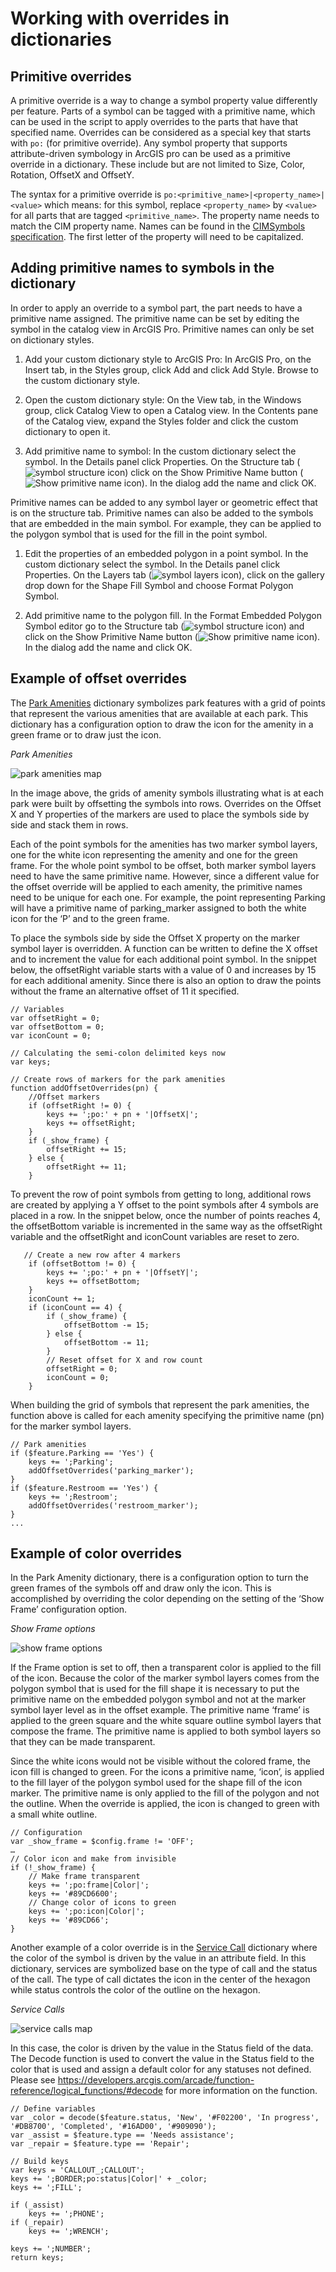 # Working with overrides in dictionaries

## Primitive overrides

A primitive override is a way to change a symbol property value differently per feature.  Parts of a symbol can be tagged with a primitive name, which can be used in the script to apply overrides to the parts that have that specified name.  Overrides can be considered as a special key that starts with `po:` (for primitive override).  Any symbol property that supports attribute-driven symbology in ArcGIS pro can be used as a primitive override in a dictionary.  These include but are not limited to Size, Color, Rotation, OffsetX and OffsetY.

The syntax for a primitive override is `po:<primitive_name>|<property_name>|<value>` which means: for this symbol, replace `<property_name>` by `<value>` for all parts that are tagged `<primitive_name>`.  The property name needs to match the CIM property name.  Names can be found in the [CIMSymbols specification](https://github.com/Esri/cim-spec/blob/master/docs/v2/CIMSymbols.md).  The first letter of the property will need to be capitalized.

## Adding primitive names to symbols in the dictionary

In order to apply an override to a symbol part, the part needs to have a primitive name assigned.  The primitive name can be set by editing the symbol in the catalog view in ArcGIS Pro.  Primitive names can only be set on dictionary styles.

1.	Add your custom dictionary style to ArcGIS Pro:  In ArcGIS Pro, on the Insert tab, in the Styles group, click Add and click Add Style. Browse to the custom dictionary style.

2.	Open the custom dictionary style: On the View tab, in the Windows group, click Catalog View to open a Catalog view. In the Contents pane of the Catalog view, expand the Styles folder and click the custom dictionary to open it.

3.	Add primitive name to symbol:    In the custom dictionary select the symbol.  In the Details panel click Properties.  On the Structure tab (![symbol structure icon](images/symbolstructure.png)) click on the Show Primitive Name button (![Show primitive name icon](images/editprimitivename.png)).  In the dialog add the name and click OK.

Primitive names can be added to any symbol layer or geometric effect that is on the structure tab.  Primitive names can also be added to the symbols that are embedded in the main symbol.  For example, they can be applied to the polygon symbol that is used for the fill in the point symbol.

1.	Edit the properties of an embedded polygon in a point symbol.  In the custom dictionary select the symbol.  In the Details panel click Properties.  On the Layers tab (![symbol layers icon](images/symbollayers.png)), click on the gallery drop down for the Shape Fill Symbol and choose Format Polygon Symbol.

2.	Add primitive name to the polygon fill.  In the Format Embedded Polygon Symbol editor go to the Structure tab (![symbol structure icon](images/symbolstructure.png)) and click on the Show Primitive Name button (![Show primitive name icon](images/editprimitivename.png)).  In the dialog add the name and click OK.


## Example of offset overrides

The [Park Amenities](../dictionary_examples/Park_Amenities) dictionary symbolizes park features with a grid of points that represent the various amenities that are available at each park.  This dictionary has a configuration option to draw the icon for the amenity in a green frame or to draw just the icon.

*Park Amenities*

![park amenities map](images/parkamenitiesmap.png)

In the image above, the grids of amenity symbols illustrating what is at each park were built by offsetting the symbols into rows.    Overrides on the Offset X and Y properties of the markers are used to place the symbols side by side and stack them in rows.    

Each of the point symbols for the amenities has two marker symbol layers, one for the white icon representing the amenity and one for the green frame.  For the whole point symbol to be offset, both marker symbol layers need to have the same primitive name.  However, since a different value for the offset override will be applied to each amenity, the primitive names need to be unique for each one.  For example, the point representing Parking will have a primitive name of parking_marker assigned to both the white icon for the ‘P’ and to the green frame.  

To place the symbols side by side the Offset X property on the marker symbol layer is overridden.  A function can be written to define the X offset and to increment the value for each additional point symbol.  In the snippet below, the offsetRight variable starts with a value of 0 and increases by 15 for each additional amenity.  Since there is also an option to draw the points without the frame an alternative offset of 11 it specified.

```
// Variables
var offsetRight = 0;
var offsetBottom = 0;
var iconCount = 0;

// Calculating the semi-colon delimited keys now
var keys;

// Create rows of markers for the park amenities
function addOffsetOverrides(pn) {
    //Offset markers
    if (offsetRight != 0) {
        keys += ';po:' + pn + '|OffsetX|';
        keys += offsetRight;
    }
    if (_show_frame) {
        offsetRight += 15;
    } else {
        offsetRight += 11;
    }
 ```

To prevent the row of point symbols from getting to long, additional rows are created by applying a Y offset to the point symbols after 4 symbols are placed in a row.  In the snippet below, once the number of points reaches 4, the offsetBottom variable is incremented in the same way as the offsetRight variable and the offsetRight and iconCount variables are reset to zero.

```
   // Create a new row after 4 markers
    if (offsetBottom != 0) {
        keys += ';po:' + pn + '|OffsetY|';
        keys += offsetBottom;
    }
    iconCount += 1;
    if (iconCount == 4) {
        if (_show_frame) {
            offsetBottom -= 15;
        } else {
            offsetBottom -= 11;
        }
        // Reset offset for X and row count
        offsetRight = 0;
        iconCount = 0;
    }
```

When building the grid of symbols that represent the park amenities, the function above is called for each amenity specifying the primitive name (pn) for the marker symbol layers.

```
// Park amenities
if ($feature.Parking == 'Yes') {
    keys += ';Parking';
    addOffsetOverrides('parking_marker');
}
if ($feature.Restroom == 'Yes') {
    keys += ';Restroom';
    addOffsetOverrides('restroom_marker');
}
...
```

## Example of color overrides
In the Park Amenity dictionary, there is a configuration option to turn the green frames of the symbols off and draw only the icon.  This is accomplished by overriding the color depending on the setting of the ‘Show Frame’ configuration option.  

*Show Frame options*

![show frame options](images/frameconfigoptions.png)

If the Frame option is set to off, then a transparent color is applied to the fill of the icon.  Because the color of the marker symbol layers comes from the polygon symbol that is used for the fill shape it is necessary to put the primitive name on the embedded polygon symbol and not at the marker symbol layer level as in the offset example.  The primitive name ‘frame’ is applied to the green square and the white square outline symbol layers that compose the frame.  The primitive name is applied to both symbol layers so that they can be made transparent.  

Since the white icons would not be visible without the colored frame, the icon fill is changed to green.  For the icons a primitive name, ‘icon’, is applied to the fill layer of the polygon symbol used for the shape fill of the icon marker.  The primitive name is only applied to the fill of the polygon and not the outline.  When the override is applied, the icon is changed to green with a small white outline.

```
// Configuration
var _show_frame = $config.frame != 'OFF';
…
// Color icon and make from invisible
if (!_show_frame) {
    // Make frame transparent
    keys += ';po:frame|Color|';
    keys += '#89CD6600';
    // Change color of icons to green
    keys += ';po:icon|Color|';
    keys += '#89CD66';
}
```

Another example of a color override is in the [Service Call](../dictionary_examples/Service_Calls) dictionary where the color of the symbol is driven by the value in an attribute field.  In this dictionary, services are symbolized base on the type of call and the status of the call.  The type of call dictates the icon in the center of the hexagon while status controls the color of the outline on the hexagon.

*Service Calls*

![service calls map](images/servicecallmap.png)

In this case, the color is driven by the value in the Status field of the data.  The Decode function is used to convert the value in the Status field to the color that is used and assign a default color for any statuses not defined.  Please see https://developers.arcgis.com/arcade/function-reference/logical_functions/#decode for more information on the function.

```
// Define variables
var _color = decode($feature.status, 'New', '#F02200', 'In progress', '#DB8700', 'Completed', '#16AD00', '#909090');
var _assist = $feature.type == 'Needs assistance';
var _repair = $feature.type == 'Repair';

// Build keys
var keys = 'CALLOUT_;CALLOUT';
keys += ';BORDER;po:status|Color|' + _color;
keys += ';FILL';

if (_assist)
    keys += ';PHONE';
if (_repair)
    keys += ';WRENCH';

keys += ';NUMBER';
return keys;
```
